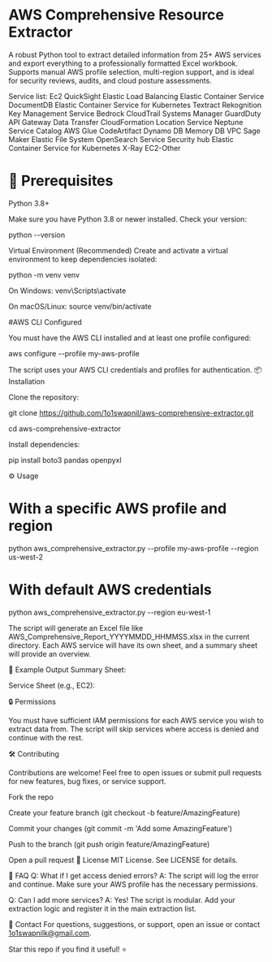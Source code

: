 # AWS Comprehensive Resource Extractor
A robust Python tool to extract detailed information from 25+ AWS services and export everything to a professionally formatted Excel workbook.
Supports manual AWS profile selection, multi-region support, and is ideal for security reviews, audits, and cloud posture assessments.

Service list:
Ec2 
QuickSight
Elastic Load Balancing
Elastic Container Service
DocumentDB
Elastic Container Service for Kubernetes
Textract
Rekognition
Key Management Service
Bedrock
CloudTrail
Systems Manager
GuardDuty
API Gateway
Data Transfer
CloudFormation
Location Service
Neptune
Service Catalog
AWS Glue 
CodeArtifact
Dynamo DB 
Memory DB
VPC 
Sage  Maker 
Elastic File System
OpenSearch Service
Security hub 
Elastic Container Service for Kubernetes
X-Ray
EC2-Other


# 🚦 Prerequisites
Python 3.8+

Make sure you have Python 3.8 or newer installed.
Check your version:

python --version

Virtual Environment (Recommended)
Create and activate a virtual environment to keep dependencies isolated:

python -m venv venv

On Windows:
venv\Scripts\activate

On macOS/Linux:
source venv/bin/activate

#AWS CLI Configured

You must have the AWS CLI installed and at least one profile configured:

aws configure --profile my-aws-profile

The script uses your AWS CLI credentials and profiles for authentication.
📦 Installation

Clone the repository:

git clone https://github.com/1o1swapnil/aws-comprehensive-extractor.git

cd aws-comprehensive-extractor

Install dependencies:

pip install boto3 pandas openpyxl

⚙️ Usage

# With a specific AWS profile and region
python aws_comprehensive_extractor.py --profile my-aws-profile --region us-west-2

# With default AWS credentials
python aws_comprehensive_extractor.py --region eu-west-1

The script will generate an Excel file like AWS_Comprehensive_Report_YYYYMMDD_HHMMSS.xlsx in the current directory.
Each AWS service will have its own sheet, and a summary sheet will provide an overview.

📝 Example Output
Summary Sheet:

Service Sheet (e.g., EC2):

🔒 Permissions

You must have sufficient IAM permissions for each AWS service you wish to extract data from.
The script will skip services where access is denied and continue with the rest.

🛠️ Contributing

Contributions are welcome!
Feel free to open issues or submit pull requests for new features, bug fixes, or service support.

Fork the repo

Create your feature branch (git checkout -b feature/AmazingFeature)

Commit your changes (git commit -m 'Add some AmazingFeature')

Push to the branch (git push origin feature/AmazingFeature)

Open a pull request
📄 License
MIT License. See LICENSE for details.

🙋 FAQ
Q: What if I get access denied errors?
A: The script will log the error and continue. Make sure your AWS profile has the necessary permissions.

Q: Can I add more services?
A: Yes! The script is modular. Add your extraction logic and register it in the main extraction list.

🤝 Contact
For questions, suggestions, or support, open an issue or contact 1o1swapnilk@gmail.com.

Star this repo if you find it useful! ⭐
